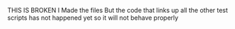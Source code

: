 THIS IS BROKEN
I Made the files But the code that links up all the other test scripts has not happened yet so it will not behave properly
